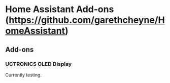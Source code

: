 # Home Assistant Add-ons (https://github.com/garethcheyne/HomeAssistant)

## Add-ons
### UCTRONICS OLED Display
Currently testing.